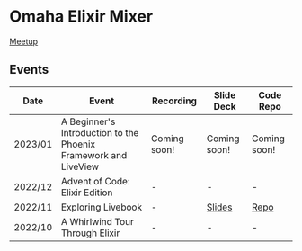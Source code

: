 # Omaha Elixir Mixer

[Meetup](https://www.meetup.com/omaha-elixir-mixer/)

<!-- Discord -->

<!-- YouTube -->

## Events
|Date|Event|Recording|Slide Deck|Code Repo|
|----|-----|---------|----------|---------|
|2023/01|A Beginner's Introduction to the Phoenix Framework and LiveView|Coming soon!|Coming soon!|Coming soon!|
|2022/12|Advent of Code: Elixir Edition|-|-|-|
|2022/11|Exploring Livebook|-|[Slides](https://github.com/omaha-elixir-mixer/ExploringLivebook/blob/main/slides/presentation.md)|[Repo](https://github.com/omaha-elixir-mixer/ExploringLivebook)|
|2022/10|A Whirlwind Tour Through Elixir|-|-|-|